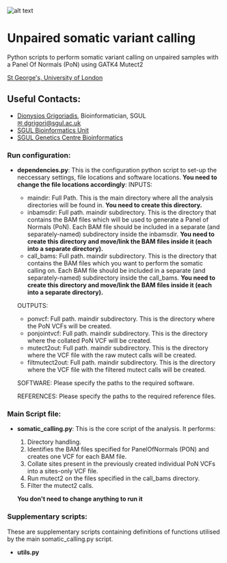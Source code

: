 ![alt text](https://ukeducationguide.com/wp-content/uploads/2014/10/stgeorgeslondon.jpg "St George's, University of London") 
# Unpaired somatic variant calling
Python scripts to perform somatic variant calling on unpaired samples with a Panel Of Normals (PoN) using GATK4 Mutect2
  
[St George's, University of London](https://www.sgul.ac.uk/)


## Useful Contacts: 
- [Dionysios Grigoriadis](https://github.com/digrigor), Bioinformatician, SGUL  
	[✉ dgrigori@sgul.ac.uk](mailto:dgrigori@sgul.ac.uk?subject=SGUL%2Workshop)
- [SGUL Bioinformatics Unit](http://bioinformatics.sgul.ac.uk/)
- [SGUL Genetics Centre Bioinformatics](https://github.com/sgul-genetics-centre-bioinformatics)


### Run configuration:

- **dependencies.py**:  This is the configuration python script to set-up the neccessary settings, file locations and software locations. **You need to change the file locations accordingly**:
	INPUTS:
	- maindir: Full Path. This is the main directory where all the analysis directories will be found in. **You need to create this directory.**
	- inbamsdir: Full path. maindir subdirectory. This is the directory that contains the BAM files which will be used to generate a Panel of Normals (PoN). Each BAM file should be included in a separate (and separately-named) subdirectory inside the inbamsdir. **You need to create this directory and move/link the BAM files inside it (each into a separate directory).**
	- call_bams: Full path. maindir subdirectory. This is the directory that contains the BAM files which you want to perform the somatic calling on. Each BAM file should be included in a separate (and separately-named) subdirectory inside the call_bams. **You need to create this directory and move/link the BAM files inside it (each into a separate directory).**
	
	OUTPUTS:
	- ponvcf: Full path. maindir subdirectory. This is the directory where the PoN VCFs will be created. 
	- ponjointvcf: Full path. maindir subdirectory. This is the directory where the collated PoN VCF will be created.
	- mutect2out: Full path. maindir subdirectory. This is the directory where the VCF file with the raw mutect calls will be created.
	- filtmutect2out: Full path. maindir subdirectory. This is the directory where the VCF file with the filtered mutect calls will be created.
	
	SOFTWARE:
	Please specify the paths to the required software.
	
	REFERENCES:
	Please specify the paths to the required reference files.

### Main Script file:
- **somatic_calling.py**: This is the core script of the analysis. It performs:
	1) Directory handling.
	2) Identifies the BAM files specified for PanelOfNormals (PON) and creates one VCF for each BAM file.
	3) Collate sites present in the previously created individual PoN VCFs into a sites-only VCF file.
	4) Run mutect2 on the files specified in the call_bams directory.
	5) Filter the mutect2 calls.
	
	**You don't need to change anything to run it**

### Supplementary scripts:
These are supplementary scripts containing definitions of functions utilised by the main somatic_calling.py script.
- **utils.py**
